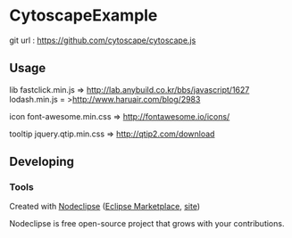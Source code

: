 

# CytoscapeExample

git url : https://github.com/cytoscape/cytoscape.js


## Usage

lib
fastclick.min.js => http://lab.anybuild.co.kr/bbs/javascript/1627
lodash.min.js = >http://www.haruair.com/blog/2983

icon
font-awesome.min.css => http://fontawesome.io/icons/

tooltip
jquery.qtip.min.css => http://qtip2.com/download

## Developing



### Tools

Created with [Nodeclipse](https://github.com/Nodeclipse/nodeclipse-1)
 ([Eclipse Marketplace](http://marketplace.eclipse.org/content/nodeclipse), [site](http://www.nodeclipse.org))   

Nodeclipse is free open-source project that grows with your contributions.
